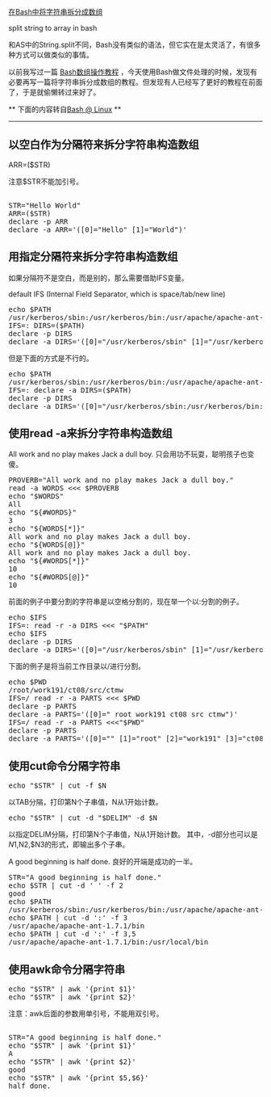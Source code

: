 [在Bash中将字符串拆分成数组](http://zengrong.net/post/1591.htm)

split string to array in bash

和AS中的String.split不同，Bash没有类似的语法，但它实在是太灵活了，有很多种方式可以做类似的事情。

以前我写过一篇 [Bash数组操作教程][1] ，今天使用Bash做文件处理的时候，发现有必要再写一篇将字符串拆分成数组的教程。但发现有人已经写了更好的教程在前面了，于是就偷懒转过来好了。<!--more-->

** 下面的内容转自[Bash @ Linux][2] **
<hr>

## 以空白作为分隔符来拆分字符串构造数组

ARR=($STR)

注意$STR不能加引号。

<pre lang="sh"> 
STR="Hello World" 
ARR=($STR) 
declare -p ARR 
declare -a ARR='([0]="Hello" [1]="World")'
</pre>
 
## 用指定分隔符来拆分字符串构造数组

如果分隔符不是空白，而是别的，那么需要借助IFS变量。

default IFS (Internal Field Separator, which is space/tab/new line)
 
<pre lang="sh">
echo $PATH 
/usr/kerberos/sbin:/usr/kerberos/bin:/usr/apache/apache-ant-1.7.1/bin:/usr/local/sbin:/usr/local/bin:/sbin:/bin:/usr/sbin:/usr/bin:/root/bin
IFS=: DIRS=($PATH) 
declare -p DIRS   
declare -a DIRS='([0]="/usr/kerberos/sbin" [1]="/usr/kerberos/bin" [2]="/usr/apache/apache-ant-1.7.1/bin" [3]="/usr/local/sbin" [4]="/usr/local/bin" [5]="/sbin" [6]="/bin" [7]="/usr/sbin" [8]="/usr/bin" [9]="/root/bin")'
</pre>
 
但是下面的方式是不行的。

<pre lang="sh">
echo $PATH 
/usr/kerberos/sbin:/usr/kerberos/bin:/usr/apache/apache-ant-1.7.1/bin:/usr/local/sbin:/usr/local/bin:/sbin:/bin:/usr/sbin:/usr/bin:/root/bin
IFS=: declare -a DIRS=($PATH) 
declare -p DIRS 
declare -a DIRS='([0]="/usr/kerberos/sbin:/usr/kerberos/bin:/usr/apache/apache-ant-1.7.1/bin:/usr/local/sbin:/usr/local/bin:/sbin:/bin:/usr/sbin:/usr/bin:/root/bin")'
</pre>
 
## 使用read -a来拆分字符串构造数组

All work and no play makes Jack a dull boy.
只会用功不玩耍，聪明孩子也变傻。

<pre lang="sh">
PROVERB="All work and no play makes Jack a dull boy." 
read -a WORDS <<< $PROVERB 
echo "$WORDS" 
All
echo "${#WORDS}" 
3
echo "${WORDS[*]}" 
All work and no play makes Jack a dull boy.
echo "${WORDS[@]}" 
All work and no play makes Jack a dull boy.
echo "${#WORDS[*]}" 
10
echo "${#WORDS[@]}" 
10
</pre>
 
前面的例子中要分割的字符串是以空格分割的，现在举一个以:分割的例子。

<pre lang="BASH">
echo $IFS 
IFS=: read -r -a DIRS <<< "$PATH" 
echo $IFS 
declare -p DIRS 
declare -a DIRS='([0]="/usr/kerberos/sbin" [1]="/usr/kerberos/bin" [2]="/usr/apache/apache-ant-1.7.1/bin" [3]="/usr/local/sbin" [4]="/usr/local/bin" [5]="/sbin" [6]="/bin" [7]="/usr/sbin" [8]="/usr/bin" [9]="/root/bin")'
</pre>
 
下面的例子是将当前工作目录以/进行分割。

<pre lang="sh">
echo $PWD 
/root/work191/ct08/src/ctmw
IFS=/ read -r -a PARTS <<< $PWD 
declare -p PARTS 
declare -a PARTS='([0]=" root work191 ct08 src ctmw")'
IFS=/ read -r -a PARTS <<<"$PWD" 
declare -p PARTS                 
declare -a PARTS='([0]="" [1]="root" [2]="work191" [3]="ct08" [4]="src" [5]="ctmw")'
</pre>
 
## 使用cut命令分隔字符串

<pre lang="sh">
echo "$STR" | cut -f $N
</pre>

以TAB分隔，打印第N个子串值，N从1开始计数。

<pre lang="sh">
echo "$STR" | cut -d "$DELIM" -d $N
</pre>

以指定DELIM分隔，打印第N个子串值，N从1开始计数。
其中，-d部分也可以是$N1,$N2,$N3的形式，即输出多个子串。
 
A good beginning is half done.
良好的开端是成功的一半。
 
<pre lang="sh">
STR="A good beginning is half done." 
echo $STR | cut -d ' ' -f 2          
good
echo $PATH 
/usr/kerberos/sbin:/usr/kerberos/bin:/usr/apache/apache-ant-1.7.1/bin:/usr/local/sbin:/usr/local/bin:/sbin:/bin:/usr/sbin:/usr/bin:/root/bin
echo $PATH | cut -d ':' -f 3 
/usr/apache/apache-ant-1.7.1/bin
echo $PATH | cut -d ':' -f 3,5 
/usr/apache/apache-ant-1.7.1/bin:/usr/local/bin
</pre>
 
## 使用awk命令分隔字符串

<pre lang="bash">
echo "$STR" | awk '{print $1}'
echo "$STR" | awk '{print $2}'
</pre>

注意：awk后面的参数用单引号，不能用双引号。

<pre lang="sh"> 
STR="A good beginning is half done." 
echo "$STR" | awk '{print $1}' 
A
echo "$STR" | awk '{print $2}' 
good
echo "$STR" | awk '{print $5,$6}' 
half done.
</pre>

[1]: http://zengrong.net/post/1518.htm
[2]: http://codingstandards.iteye.com/blog/1164910
